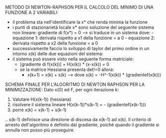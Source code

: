 METODO DI NEWTON-RAPHSON PER IL CALCOLO DEL MINIMO DI UNA FUNZIONE A 2 VARIABILI:
- il problema sta nell'identificare la x* che renda minima la funzione 
- i punti di stazionarietà locale x* sono soluzione del seguente sistema non lineare:
    gradiente di f(x*) = 0 --> si traduce in un sistema dove:
        - equazione 1: derivata rispetto a x1 della funzione = a 0
        - equazione 2: derivata rispetto a x2 della funxione = a 0
- successivamente faccio lo sviluppo di taylor del primo ordine in un intorno x(k) delle due equazioni del sistema:
- il sistema può essere visto nella seguente forma matriciale:
    - [gradiente di f(x(k))] + H(x(k)) * (x-x(k)) = 0
    - se la matrice Hessiana presenta det!=0 allora:
        - x(k+1) = x(k) + s(k) --> dove s(k) = -H^-1(x(k)) * (gradientef(x(k)))

SCHEMA FINALE PER L'ALGORITMO DI NEWTON RAPHSON PER LA MINIMIZZAZIONE:
Dato x(0) ed F, per ogni iterazione k:
1. Valutare H(x(k-1)) (hessiana)
2. risolvere il sistema lineare H(x(k-1))*s(k-1) = - (gradientef(x(k-1)))
3. porre x(k) = x(k-1) + s(k-1)

.. s(k-1) definisce una direzione di discesa da x(k-1) ad x(k).
Il criterio di arresto dell'algoritmo è definito dal gradiente, poichè quando il gradiente si annulla non posso più proseguire.
